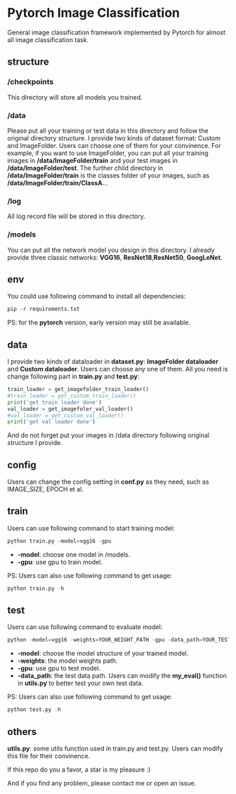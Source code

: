 # Pytorch Image Classification
General image classification framework implemented by Pytorch for almost all image classification task.

## structure

### /checkpoints

This directory will store all models you trained.

### /data

Please put all your training or test data in this directory and follow the original directory structure. I provide two kinds of dataset format: Custom and ImageFolder. Users can choose one of them for your convinence. For example, if you want to use ImageFolder, you can put all your training images in **/data/ImageFolder/train** and your test images in **/data/ImageFolder/test**. The further child directory in **/data/ImageFolder/train** is the classes folder of your images, such as **/data/ImageFolder/train/ClassA**...

### /log

All log record file will be stored in this directory.

### /models

You can put all the network model you design in this directory. I already provide three classic networks: **VGG16**, **ResNet18**,**ResNet50**, **GoogLeNet**.

## env

You could use following command to install all dependencies:

```python
pip -r requirements.txt
```

PS: for the **pytorch** version, early version may still be available.

## data

I provide two kinds of dataloader in **dataset.py**: **ImageFolder dataloader** and **Custom dataloader**. Users can choose any one of them. All you need is change following part in **train.py** and **test.py**:

```python
train_loader = get_imagefolder_train_loader()
#train_loader = get_custom_train_loader()
print('get train loader done')
val_loader = get_imagefoler_val_loader()
#val_loader = get_custom_val_loader()
print('get val loader done')
```

And do not forget put your images in /data directory following original structure I provide.

## config

Users can change the config setting in **conf.py** as they need, such as IMAGE_SIZE, EPOCH et al.

## train

Users can use following command to start training model:

```python
python train.py -model=vgg16 -gpu
```

* **-model**: choose one model in /models.
* **-gpu**: use gpu to train model.

PS: Users can also use following command to get usage:

```python
python train.py -h
```

## test

Users can use following command to evaluate model:

```python
python -model=vgg16 -weights=YOUR_WEIGHT_PATH -gpu -data_path=YOUR_TEST_DATA_PATH
```

* **-model**: choose the model structure of your trained model.
* **-weights**: the model weights path.
* **-gpu**: use gpu to test model.
* **-data_path**: the test data path. Users can modify the **my_eval()** function in **utils.py** to better test your own test data.

PS: Users can also use following command to get usage:

```python
python test.py -h
```

## others

**utils.py**: some utils function used in train.py and test.py. Users can modify this file for their convinence.

If this repo do you a favor, a star is my pleasure :)

And if you find any problem, please contact me or open an issue.